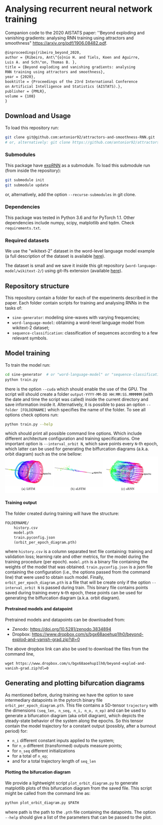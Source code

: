 # Analysing recurrent neural network training

Companion code to the 2020 AISTATS paper: 
''Beyond exploding and vanishing gradients: analysing RNN training using attractors and smoothness"
https://arxiv.org/pdf/1906.08482.pdf.

```
@inproceedings{ribeiro_beyond_2020,
author = {Ribeiro, Ant\^{o}nio H. and Tiels, Koen and Aguirre,
Luis A. and Sch\"on, Thomas B. },
title = {Beyond exploding and vanishing gradients: analysing
RNN training using attractors and smoothness},
year = {2020},
booktitle = {Proceedings of the 23rd International Conference
on Artificial Intelligence and Statistics (AISTATS).},
publisher = {PMLR},
volume = {108}
}
```


## Download and Usage


To load this repository run:
```bash
git clone git@github.com:antonior92/attractors-and-smoothness-RNN.git
# or, alternatively: git clone https://github.com/antonior92/attractors-and-smoothness-RNN.git
```

### Submodules

This package have [expRNN](https://github.com/Lezcano/expRNN) as a submodule. To
load this submodule run (from inside the repository):
```bash
git submodule init
git submodule update
```
or, alternatively, add the option ``--recurse-submodules`` in git clone.

### Dependencies

This package was tested in Python 3.6 and for PyTorch 1.1. Other dependencies include 
numpy, scipy, matplotlib and tqdm. Check ``requirements.txt``.

### Required datasets

We use the "wikitext-2" dataset in the word-level language model example (a full description of the dataset is available
[here](https://www.salesforce.com/products/einstein/ai-research/the-wikitext-dependency-language-modeling-dataset/)).

The dataset is small and we save it inside this git repository (`word-language-model/wikitext-2/`) using 
git-lfs extension (available [here](https://git-lfs.github.com/)).


## Repository structure

This repository contain a folder for each of the experiments described in the paper. 
Each folder contain scripts for training and analysing RNNs in the tasks of:
- ``sine-generator``:  modeling sine-waves with varying frequencies;
- ``word-language-model``: obtaining a word-level language model from wikitext-2 dataset;
- ``sequence-classification``: classification of sequences according to a few relevant symbols.


## Model training

To train the model run:
```bash
cd sine-generator  # or "word-language-model" or "sequence-classification"
python train.py
```
there is the option ``--cuda`` which should enable the use of the GPU. The script will
should create a folder ``output-YYYY-MM-DD HH:MM:SS.MMMMMM`` (with the date and time the script
was called) inside the current directory and save information inside it. Alternatively,
it is possible to pass an option ``--folder [FOLDERNAME]`` which specifies the name of the folder.
To see all options check options run:
```bash
python train.py --help
```
which should print all possible command line options. Which include different architecture configuration
and training specifications. One important option is ``--interval_orbit N``, which save points
every ``N``-th epoch, which latter can be used for generating the biffurcation diagrams (a.k.a. orbit diagram)
such as the one bellow:
![img/biffurcation_diagrams.png](img/biffurcation_diagrams.png)


#### Training output
The folder created during training will have the structure:
```
FOLDERNAME/
    history.csv
    model.pth
    train.pyconfig.json
    (orbit_per_epoch_diagram.pth)
```
where ``history.csv`` is a column separated text file containing: training and validation loss; learning rate and
other metrics, for the model during the training procedure (per epoch). ``model.pth`` is a binary file containing
the weights of the model that was obtained. ``train.pyconfig.json`` is a json file containing the configuration
(i.e., the options passed from the command line) that were used to obtain such model. Finally,
``orbit_per_epoch_diagram.pth`` is a file that will be create only if the option ``--interval_orbit N``
is passed during train. This binary file contains points saved during training every ``N``-th epoch, these points
can be used for generating the biffurcation diagram (a.k.a. orbit diagram).

#### Pretrained models and datapoint

Pretrained models and datapoints can be downloaded from: 

- Zenodo: https://doi.org/10.5281/zenodo.3834894
- Dropbox: https://www.dropbox.com/s/bgx68aoehup1lh0/beyond-explod-and-vanish-grad.zip?dl=0

The above dropbox link can also be used to download the files from the command line, 
```
wget https://www.dropbox.com/s/bgx68aoehup1lh0/beyond-explod-and-vanish-grad.zip?dl=0
```

## Generating and plotting bifurcation diagrams

As mentioned before, during training we have the option to save intermediary 
datapoints in the pytorch binary file ``orbit_per_epoch_diagram.pth``. This file
contains a 5D-tensor `trajectory` with the dimensions 
`(seq_len, n_seq, n_i, n_o, n_ep)`
and can be used to generate a bifurcation diagram (aka orbit diagram), which depicts
the steady-state behavior of the system along the epochs. So this tensor contain
the model trajectory for a constant output (possibly, after a burnout period) for:
 - `n_i` different constant inputs applied to the system;
 - for `n_o` different (transformed) outputs measure points; 
 - for `n_seq` different initializations
 - for a total of `n_ep`;
 - and for a total trajectory length of `seq_len`

#### Plotting the bifurcation diagram

We provide a lightweight script `plot_orbit_diagram.py` to generate matplotlib plots of this bifurcation diagram 
from the saved file. This script might be called from the command line as:
```python
python plot_orbit_diagram.py $PATH
```
where path is the path to the `.pth` file containing the datapoints. The option `--help` should give a list of the 
parameters that can be passed to the plot.
